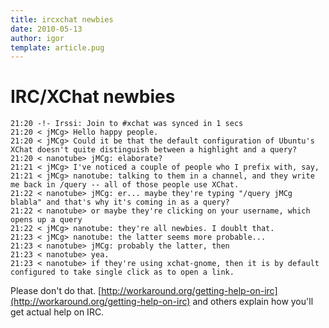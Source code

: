 ```yaml
---
title: ircxchat newbies
date: 2010-05-13
author: igor
template: article.pug
---
```


# IRC/XChat newbies

```irc
21:20 -!- Irssi: Join to #xchat was synced in 1 secs
21:20 < jMCg> Hello happy people.
21:20 < jMCg> Could it be that the default configuration of Ubuntu's XChat doesn't quite distinguish between a highlight and a query?
21:20 < nanotube> jMCg: elaborate?
21:21 < jMCg> I've noticed a couple of people who I prefix with, say,
21:21 < jMCg> nanotube: talking to them in a channel, and they write me back in /query -- all of those people use XChat.
21:22 < nanotube> jMCg: er... maybe they're typing "/query jMCg blabla" and that's why it's coming in as a query?
21:22 < nanotube> or maybe they're clicking on your username, which opens up a query
21:22 < jMCg> nanotube: they're all newbies. I doublt that.
21:23 < jMCg> nanotube: the latter seems more probable...
21:23 < nanotube> jMCg: probably the latter, then
21:23 < nanotube> yea.
21:23 < nanotube> if they're using xchat-gnome, then it is by default configured to take single click as to open a link.
```

Please don't do that. [http://workaround.org/getting-help-on-irc](http://workaround.org/getting-help-on-irc) and others explain how you'll get actual help on IRC.
